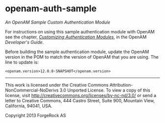 # openam-auth-sample

*An OpenAM Sample Custom Authentication Module*

For instructions on using this sample authentication
module with OpenAM see the chapter,
*[Customizing Authentication Modules](http://openam.forgerock.org/openam-documentation/openam-doc-source/doc/dev-guide/index/chap-auth-spi.html)*,
in the OpenAM *Developer's Guide*.

Before building the sample authentication module, update
the OpenAM version in the POM to match the version of OpenAM
that you are using. The line to update is:

    <openam.version>12.0.0-SNAPSHOT</openam.version>

* * *
This work is licensed under the Creative Commons
Attribution-NonCommercial-NoDerivs 3.0 Unported License.
To view a copy of this license, visit
<http://creativecommons.org/licenses/by-nc-nd/3.0/>
or send a letter to Creative Commons, 444 Castro Street,
Suite 900, Mountain View, California, 94041, USA.

Copyright 2013 ForgeRock AS